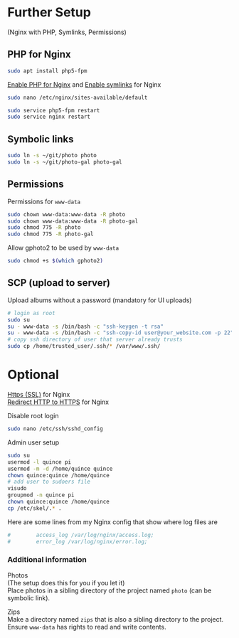 # Further Setup
(Nginx with PHP, Symlinks, Permissions)  

## PHP for Nginx
```sh
sudo apt install php5-fpm
```

[Enable PHP for Nginx](http://askubuntu.com/questions/134666/what-is-the-easiest-way-to-enable-php-on-nginx) and [Enable symlinks](http://unix.stackexchange.com/questions/157022/make-nginx-follow-symlinks) for Nginx  
```sh
sudo nano /etc/nginx/sites-available/default
```

```sh
sudo service php5-fpm restart
sudo service nginx restart
```
## Symbolic links
```sh
sudo ln -s ~/git/photo photo
sudo ln -s ~/git/photo-gal photo-gal
```
## Permissions
Permissions for `www-data`  
```sh
sudo chown www-data:www-data -R photo
sudo chown www-data:www-data -R photo-gal
sudo chmod 775 -R photo
sudo chmod 775 -R photo-gal
```

Allow gphoto2 to be used by `www-data`
```sh
sudo chmod +s $(which gphoto2)
```
## SCP (upload to server)
Upload albums without a password (mandatory for UI uploads)
```sh
# login as root
sudo su
su - www-data -s /bin/bash -c "ssh-keygen -t rsa"
su - www-data -s /bin/bash -c "ssh-copy-id user@your_website.com -p 22"
# copy ssh directory of user that server already trusts
sudo cp /home/trusted_user/.ssh/* /var/www/.ssh/
```
# Optional

[Https (SSL)](https://www.digitalocean.com/community/tutorials/how-to-create-an-ssl-certificate-on-nginx-for-ubuntu-14-04) for Nginx   
[Redirect HTTP to HTTPS](https://www.digitalocean.com/community/questions/http-https-redirect-positive-ssl-on-nginx) for Nginx

Disable root login  
```sh
sudo nano /etc/ssh/sshd_config
```

Admin user setup
```sh
sudo su
usermod -l quince pi
usermod -m -d /home/quince quince
chown quince:quince /home/quince
# add user to sudoers file
visudo
groupmod -n quince pi
chown quince:quince /home/quince
cp /etc/skel/.* .
```

Here are some lines from my Nginx config that show where log files are
```sh
#        access_log /var/log/nginx/access.log;
#        error_log /var/log/nginx/error.log;
```

### Additional information
Photos  
(The setup does this for you if you let it)  
Place photos in a sibling directory of the project named `photo` (can be symbolic link).

Zips  
Make a directory named `zips` that is also a sibling directory to the project. Ensure `www-data` has rights to read and write contents.

